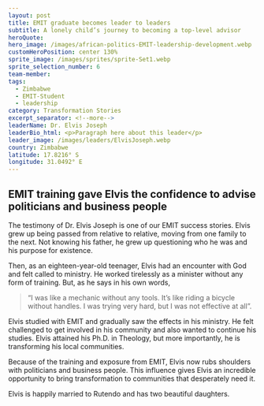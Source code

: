 ```yaml
---
layout: post
title: EMIT graduate becomes leader to leaders
subtitle: A lonely child’s journey to becoming a top-level advisor
heroQuote:
hero_image: /images/african-politics-EMIT-leadership-development.webp
customHeroPosition: center 130%
sprite_image: /images/sprites/sprite-Set1.webp
sprite_selection_number: 6
team-member:
tags:
  - Zimbabwe
  - EMIT-Student
  - leadership
category: Transformation Stories
excerpt_separator: <!--more-->
leaderName: Dr. Elvis Joseph
leaderBio_html: <p>Paragraph here about this leader</p>
leader_image: /images/leaders/ElvisJoseph.webp
country: Zimbabwe
latitude: 17.8216° S
longitude: 31.0492° E
---
```


## EMIT training gave Elvis the confidence to advise politicians and business people

The testimony of Dr. Elvis Joseph is one of our EMIT success stories. Elvis grew up being passed from relative to relative, moving from one family to the next. Not knowing his father, he grew up questioning who he was and his purpose for existence.

Then, as an eighteen-year-old teenager, Elvis had an encounter with God and felt called to ministry. He worked tirelessly as a minister without any form of training. But, as he says in his own words,

> “I was like a mechanic without any tools. It’s like riding a bicycle without handles. I was trying very hard, but I was not effective at all”.

Elvis studied with EMIT and gradually saw the effects in his ministry. He felt challenged to get involved in his community and also wanted to continue his studies. Elvis attained his Ph.D. in Theology, but more importantly, he is transforming his local communities.

Because of the training and exposure from EMIT, Elvis now rubs shoulders with politicians and business people. This influence gives Elvis an incredible opportunity to bring transformation to communities that desperately need it.

Elvis is happily married to Rutendo and has two beautiful daughters.